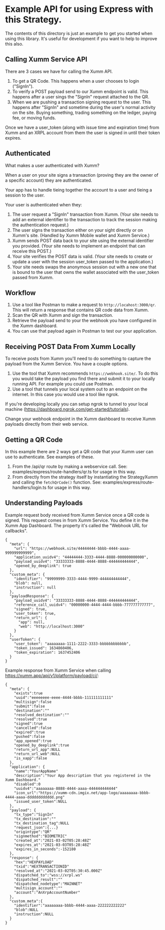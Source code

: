 # Example API for using Express with this Strategy.

The contents of this directory is just an example to get you started when using this library. It's useful for development if you want to help to improve this also.

## Calling Xumm Service API

There are 3 cases we have for calling the Xumm API.

1. To get a QR Code. This happens when a user chooses to login ("SignIn").
2. To verify a POST payload send to our Xumm endpoint is valid. This happens after a user sings the "SignIn" request attached to the QR.
3. When we are pushing a transaction signing request to the user. This happens after "SignIn" and sometime during the user's normal activity on the site. Buying something, trading something on the ledger, paying fee, or moving funds.

Once we have a user_token (along with issue time and expiration time) from Xumm and an XRPL account from them the user is signed in until their token expires.

## Authenticated

What makes a user authenticated with Xumm?

When a user on your site signs a transaction (proving they are the owner of a specific account) they are authenticated.

Your app has to handle tieing together the account to a user and tieing a session to the user.

Your user is authenticated when they:

1. The user request a "SignIn" transaction from Xumm. (Your site needs to add an external identifier to the transaction to track the session making the authentication request.)
2. The user signs the transaction either on your sight directly or on Xumm's site. (Handled by Xumm Mobile wallet and Xumm Service.)
3. Xumm sends POST data back to your site using the external identifier you provided. (Your site needs to implement an endpoint that can receive this POST.)
4. Your site verifies the POST data is valid. (Your site needs to create or update a user with the session user_token passed to the application.)
5. Your site needs swaps the anonymous session out with a new one that is bound to the user that owns the wallet associated with the user_token passed from Xumm.

## Workflow

1. Use a tool like Postman to make a request to `http://locahost:3000/qr`. This will return a response that contains QR code data from Xumm.
2. Scan the QR with Xumm and sign the transaction.
3. Retrieve the payload send to your the webhook you have configured in the Xumm dashboard.
4. You can use that payload again in Postman to test our your application.

## Receiving POST Data From Xumm Locally

To receive posts from Xumm you'll need to do something to capture the payload from the Xumm Service. You have a couple options.

1. Use the tool that Xumm recommends `https://webhook.site/`. To do this you would take the payload you find there and submit it to your locally running API. For example you could use Postman.
2. Use a tool that tunnels your local system out to an endpoint on the internet. In this case you would use a tool like ngrok.

If you're developing locally you can setup ngrok to tunnel to your local machine (https://dashboard.ngrok.com/get-started/tutorials).

Change your webhook endpoint in the Xumm dashboard to receive Xumm payloads directly from their web service.

## Getting a QR Code

In this example there are 2 ways get a QR code that your Xumm user can use to authenticate. See examples of these.

1. From the /api/qr route by making a webservice call. See: examples/express/route-handlers/qr.ts for usage in this way.
1. From directly from the strategy itself by instantiating the StrategyXumm and calling the `fetchQrCode()` function. See: examples/express/route-handlers/login.ts for usage in this way.

## Understanding Payloads

Example request body received from Xumm Service once a QR code is signed. This request comes in from Xumm Service. You define it in the Xumm App Dashboard. The property it's called the "Webhook URL for callbacks".

```
{
  "meta": {
    "url": "https://webhook.site/44444444-bbbb-4444-aaaa-999999999999",
    "application_uuidv4": "44444444-3333-4444-8888-000000000000",
    "payload_uuidv4": "33333333-8888-4444-8888-444444444444",
    "opened_by_deeplink": true
  },
  "custom_meta": {
    "identifier": "99999999-3333-4444-9999-444444444444",
    "blob": null,
    "instruction": null
  },
  "payloadResponse": {
    "payload_uuidv4": "33333333-8888-4444-8888-444444444444",
    "reference_call_uuidv4": "00000000-4444-4444-bbbb-777777777777",
    "signed": true,
    "user_token": true,
    "return_url": {
      "app": null,
      "web": "http://localhost:3000"
    }
  },
  "userToken": {
    "user_token": "aaaaaaaa-1111-2222-3333-bbbbbbbbbbbb",
    "token_issued": 1634860406,
    "token_expiration": 1637452406
  }
}
```

Example response from Xumm Service when calling https://xumm.app/api/v1/platform/payload/ci/:

```
{
  "meta": {
    "exists":true
    "uuid":"eeeeeeee-eeee-4444-bbbb-111111111111"
    "multisign":false
    "submit":false
    "destination":""
    "resolved_destination":""
    "resolved":true
    "signed":true
    "cancelled":false
    "expired":true
    "pushed":false
    "app_opened":true
    "opened_by_deeplink":true
    "return_url_app":NULL
    "return_url_web":NULL
    "is_xapp":false
  },
  "application": {
    "name":"YourAppName"
    "description":"Your App description that you registered in the Xumm Dashboard."
    "disabled":0
    "uuidv4":"aaaaaaaa-8888-4444-aaaa-444444444444"
    "icon_url":"https://xumm-cdn.imgix.net/app-logo/aaaaaaaa-bbbb-4444-aaaa-dddddddddddd.png"
    "issued_user_token":NULL
  },
  "payload": {
    "tx_type":"SignIn"
    "tx_destination":""
    "tx_destination_tag":NULL
    "request_json":{...}
    "origintype":"QR"
    "signmethod":"BIOMETRIC"
    "created_at":"2021-03-02T05:28:48Z"
    "expires_at":"2021-03-03T05:28:48Z"
    "expires_in_seconds":-152180
  },
  "response": {
    "hex":"HEXPAYLOAD"
    "txid":"HEXTRANSACTIONID"
    "resolved_at":"2021-03-02T05:30:45.000Z"
    "dispatched_to":"wss://xrpl.ws"
    "dispatched_result":""
    "dispatched_nodetype":"MAINNET"
    "multisign_account":""
    "account":"AnXrpAccountNumber"
  },
  "custom_meta":{
    "identifier":"aaaaaaaa-bbbb-4444-aaaa-222222222222"
    "blob":NULL
    "instruction":NULL
  }
}
```

